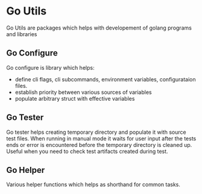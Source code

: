 # Go Utils
Go Utils are packages which helps with developement of golang programs and libraries

## Go Configure

Go configure is library which helps:

- define cli flags, cli subcommands, environment variables, configurataion files.
- establish priority between various sources of variables
- populate arbitrary struct with effective variables

## Go Tester

Go tester helps creating temporary directory and populate it with
source test files.  When running in manual mode it waits for user
input after the tests ends or error is encountered before the
temporary directory is cleaned up. Useful when you need to check
test artifacts created during test.

## Go Helper

Various helper functions which helps as shorthand for common tasks.
